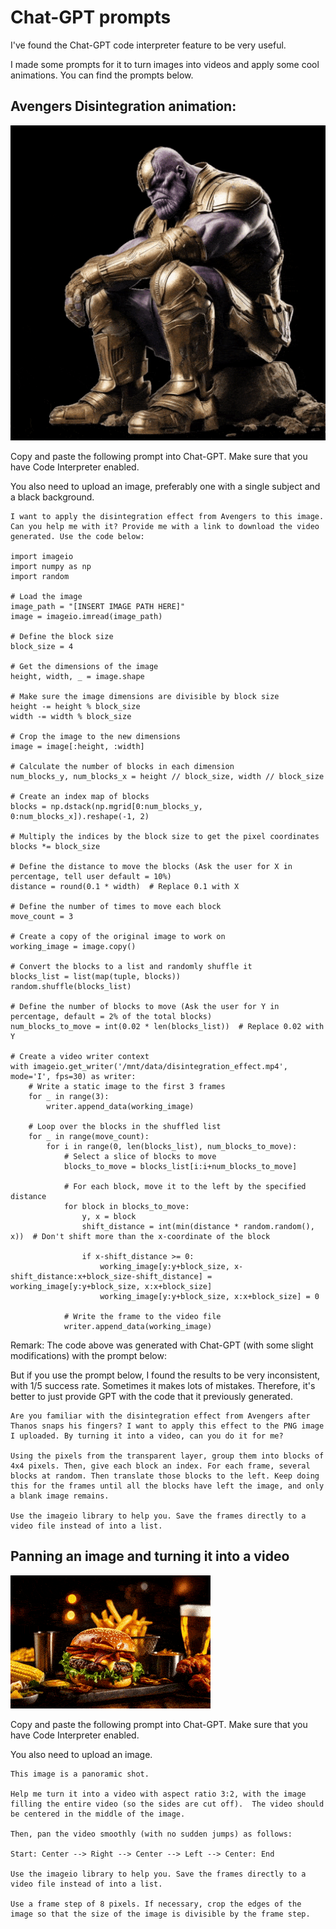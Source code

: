 # Chat-GPT prompts

I've found the Chat-GPT code interpreter feature to be very useful.

I made some prompts for it to turn images into videos and apply some cool animations. You can find the prompts below.

## Avengers Disintegration animation:

<img src="Images/disintegration_animation.gif">

Copy and paste the following prompt into Chat-GPT. Make sure that you have Code Interpreter enabled.

You also need to upload an image, preferably one with a single subject and a black background.

```
I want to apply the disintegration effect from Avengers to this image. Can you help me with it? Provide me with a link to download the video generated. Use the code below:

import imageio
import numpy as np
import random

# Load the image
image_path = "[INSERT IMAGE PATH HERE]"
image = imageio.imread(image_path)

# Define the block size
block_size = 4

# Get the dimensions of the image
height, width, _ = image.shape

# Make sure the image dimensions are divisible by block size
height -= height % block_size
width -= width % block_size

# Crop the image to the new dimensions
image = image[:height, :width]

# Calculate the number of blocks in each dimension
num_blocks_y, num_blocks_x = height // block_size, width // block_size

# Create an index map of blocks
blocks = np.dstack(np.mgrid[0:num_blocks_y, 0:num_blocks_x]).reshape(-1, 2)

# Multiply the indices by the block size to get the pixel coordinates
blocks *= block_size

# Define the distance to move the blocks (Ask the user for X in percentage, tell user default = 10%)
distance = round(0.1 * width)  # Replace 0.1 with X

# Define the number of times to move each block
move_count = 3

# Create a copy of the original image to work on
working_image = image.copy()

# Convert the blocks to a list and randomly shuffle it
blocks_list = list(map(tuple, blocks))
random.shuffle(blocks_list)

# Define the number of blocks to move (Ask the user for Y in percentage, default = 2% of the total blocks)
num_blocks_to_move = int(0.02 * len(blocks_list))  # Replace 0.02 with Y

# Create a video writer context
with imageio.get_writer('/mnt/data/disintegration_effect.mp4', mode='I', fps=30) as writer:
    # Write a static image to the first 3 frames
    for _ in range(3):
        writer.append_data(working_image)

    # Loop over the blocks in the shuffled list
    for _ in range(move_count):
        for i in range(0, len(blocks_list), num_blocks_to_move):
            # Select a slice of blocks to move
            blocks_to_move = blocks_list[i:i+num_blocks_to_move]

            # For each block, move it to the left by the specified distance
            for block in blocks_to_move:
                y, x = block
                shift_distance = int(min(distance * random.random(), x))  # Don't shift more than the x-coordinate of the block

                if x-shift_distance >= 0:
                    working_image[y:y+block_size, x-shift_distance:x+block_size-shift_distance] = working_image[y:y+block_size, x:x+block_size]
                    working_image[y:y+block_size, x:x+block_size] = 0

            # Write the frame to the video file
            writer.append_data(working_image)
```

Remark: The code above was generated with Chat-GPT (with some slight modifications) with the prompt below:

But if you use the prompt below, I found the results to be very inconsistent, with 1/5 success rate. Sometimes it makes lots of mistakes. Therefore, it's better to just provide GPT with the code that it previously generated.

```
Are you familiar with the disintegration effect from Avengers after Thanos snaps his fingers? I want to apply this effect to the PNG image I uploaded. By turning it into a video, can you do it for me?

Using the pixels from the transparent layer, group them into blocks of 4x4 pixels. Then, give each block an index. For each frame, several blocks at random. Then translate those blocks to the left. Keep doing this for the frames until all the blocks have left the image, and only a blank image remains.

Use the imageio library to help you. Save the frames directly to a video file instead of into a list.
```

## Panning an image and turning it into a video

<img src="Images/food_animation.gif">

Copy and paste the following prompt into Chat-GPT. Make sure that you have Code Interpreter enabled.

You also need to upload an image.

```
This image is a panoramic shot. 

Help me turn it into a video with aspect ratio 3:2, with the image filling the entire video (so the sides are cut off).  The video should be centered in the middle of the image.

Then, pan the video smoothly (with no sudden jumps) as follows:

Start: Center --> Right --> Center --> Left --> Center: End

Use the imageio library to help you. Save the frames directly to a video file instead of into a list.

Use a frame step of 8 pixels. If necessary, crop the edges of the image so that the size of the image is divisible by the frame step.
```
